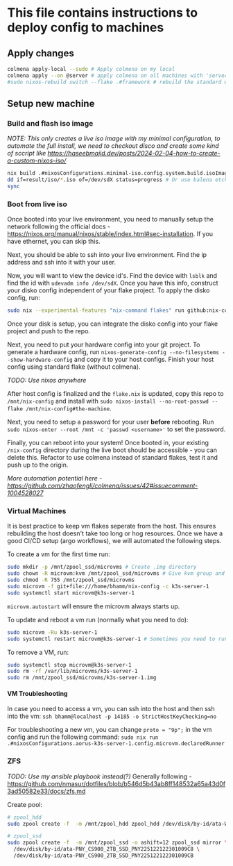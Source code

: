 # This file contains instructions to deploy config to machines

## Apply changes
```bash
colmena apply-local --sudo # Apply colmena on my local
colmena apply --on @server # apply colmena on all machines with 'server' tag
#sudo nixos-rebuild switch --flake .#framework # rebuild the standard way
```


## Setup new machine
### Build and flash iso image
*NOTE: This only creates a live iso image with my minimal configuration, to automate the full install, we need to checkout disco and create some kind of sccript like https://haseebmajid.dev/posts/2024-02-04-how-to-create-a-custom-nixos-iso/*
```bash
nix build .#nixosConfigurations.minimal-iso.config.system.build.isoImage
dd if=result/iso/*.iso of=/dev/sdX status=progress # Or use balena etcher
sync
```

### Boot from live iso
Once booted into your live environment, you need to manually setup the network following the official docs - https://nixos.org/manual/nixos/stable/index.html#sec-installation. If you have ethernet, you can skip this.

Next, you should be able to ssh into your live environment. Find the ip address and ssh into it with your user.

Now, you will want to view the device id's. Find the device with `lsblk` and find the id with `udevadm info /dev/sdX`. Once you have this info, construct your disko config independent of your flake project. To apply the disko config, run:
```bash
sudo nix --experimental-features "nix-command flakes" run github:nix-community/disko -- --mode disko /tmp/nix-config/hosts/machine/disko.nix
```

Once your disk is setup, you can integrate the disko config into your flake project and push to the repo.

Next, you need to put your hardware config into your git project. To generate a hardware config, run `nixos-generate-config --no-filesystems --show-hardware-config` and copy it to your host configs. Finish your host config using standard flake (without colmena).

*TODO: Use nixos anywhere*

After host config is finalized and the `flake.nix` is updated, copy this repo to `/mnt/nix-config` and install with `sudo nixos-install --no-root-passwd --flake /mnt/nix-config#the-machine`.

Next, you need to setup a password for your user **before** rebooting. Run `sudo nixos-enter --root /mnt -c 'passwd <username>'` to set the password.

Finally, you can reboot into your system! Once booted in, your existing `/nix-config` directory during the live boot should be accessible - you can delete this. Refactor to use colmena instead of standard flakes, test it and push up to the origin.

*More automation potential here - https://github.com/zhaofengli/colmena/issues/42#issuecomment-1004528027*


### Virtual Machines
It is best practice to keep vm flakes seperate from the host. This ensures rebuilding the host doesn't take too long or hog resources. Once we have a good CI/CD setup (argo workflows), we will automated the following steps.

To create a vm for the first time run:
```bash
sudo mkdir -p /mnt/zpool_ssd/microvms # Create .img directory
sudo chown -R microvm:kvm /mnt/zpool_ssd/microvms # Give kvm group and microvm user ownership
sudo chmod -R 755 /mnt/zpool_ssd/microvms
sudo microvm -f git+file:///home/bhamm/nix-config -c k3s-server-1
sudo systemctl start microvm@k3s-server-1
```

`microvm.autostart` will ensure the microvm always starts up.


To update and reboot a vm run (normally what you need to do):
```bash
sudo microvm -Ru k3s-server-1
sudo systemctl restart microvm@k3s-server-1 # Sometimes you need to run this
```

To remove a VM, run:
```bash
sudo systemctl stop microvm@k3s-server-1
sudo rm -rf /var/lib/microvms/k3s-server-1
sudo rm /mnt/zpool_ssd/microvms/k3s-server-1.img
```


#### VM Troubleshooting
In case you need to access a vm, you can ssh into the host and then ssh into the vm:
`ssh bhamm@localhost -p 14185 -o StrictHostKeyChecking=no`

For troubleshooting a new vm, you can change `proto = "9p";` in the vm config and run the following command:
`sudo nix run .#nixosConfigurations.aorus-k3s-server-1.config.microvm.declaredRunner`

### ZFS
*TODO: Use my ansible playbook instead(?)*
Generally following - https://github.com/nmasur/dotfiles/blob/b546d5b43ab8ff148532a65a43d0f3ad50582e33/docs/zfs.md

Create pool:
```bash
# zpool_hdd
sudo zpool create -f  -m /mnt/zpool_hdd zpool_hdd /dev/disk/by-id/ata-WDC_WD20EARS-00MVWB0_WD-WMAZA1699465

# zpool_ssd
sudo zpool create -f  -m /mnt/zpool_ssd -o ashift=12 zpool_ssd mirror \
  /dev/disk/by-id/ata-PNY_CS900_2TB_SSD_PNY225122122301009C8 \
  /dev/disk/by-id/ata-PNY_CS900_2TB_SSD_PNY225122122301009CB
```
